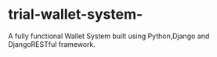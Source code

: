 # trial-wallet-system-

A fully functional Wallet System built using Python,Django and DjangoRESTful framework.
